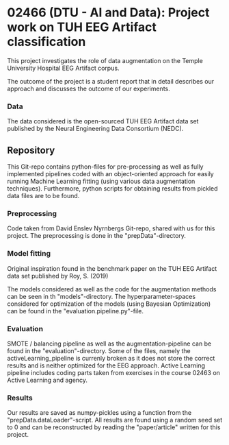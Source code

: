 # 02466 (DTU - AI and Data): Project work on TUH EEG Artifact classification 


This project investigates the role of data augmentation on the Temple University Hospital EEG Artifact corpus.

The outcome of the project is a student report that in detail describes our approach
and discusses the outcome of our experiments.


### Data
The data considered is the open-sourced TUH EEG Artifact data set published by
the Neural Engineering Data Consortium (NEDC).

## Repository
This Git-repo contains python-files for pre-processing as well as fully implemented pipelines coded with an object-oriented 
approach for easily running Machine Learning fitting (using various data augmentation techniques). Furthermore, python scripts
for obtaining results from pickled data files are to be found.


### Preprocessing
Code taken from David Enslev Nyrnbergs Git-repo, shared with us for this project.
The preprocessing is done in the "prepData"-directory.

### Model fitting
Original inspiration found in the benchmark paper on the TUH EEG Artifact data set published
by Roy, S. (2019)

The models considered as well as the code for the augmentation methods can be seen in th
"models"-directory. The hyperparameter-spaces considered for optimization of the models
(using Bayesian Optimization) can be found in the "evaluation.pipeline.py"-file.

### Evaluation
SMOTE / balancing pipeline as well as the augmentation-pipeline can be found in the "evaluation"-directory.
Some of the files, namely the activeLearning_pipeline is currenly broken as it does not store the correct results and is neither
optimized for the EEG approach.
Active Learning pipeline includes coding parts taken from exercises in the course 02463 on Active Learning and agency.

### Results
Our results are saved as numpy-pickles using a function from the "prepData.dataLoader"-script.
All results are found using a random seed set to 0 and can be reconstructed by reading the "paper/article"
written for this project.

